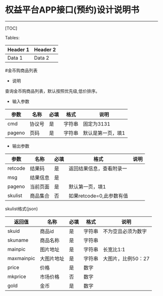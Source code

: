 ﻿# 权益平台APP接口(预约)设计说明书
---

[TOC]

Tables:

| Header 1 | Header 2 |
| -------- | -------- |
| Data 1   | Data 2   |

#金币购商品列表

* 说明

查询金币购商品列表，默认按照优先级,低价排序。


* 输入参数


|参数|名称|必填|格式|说明|
| --------  |-----  |---- |----|---- |
|cmd|协议号|是|字符串|固定为3131|
|pageno|页码|是|字符串|默认是第一页，填1|



* 输出参数

|参数|名称|必填|格式|说明|
| --------  | -----  | ----  |----  |----|
|retcode|结果码|是|返回结果信息，查看附录一|
|msg|结果信息|是||
|pageno|当前页面|是|默认第一页，填1|
|skulist|商品集合|否|如果retcode=0,此参数有值|

skulist格式(json)

|返回值|名称|必填|格式|说明|
| --------  | -----  | ----  |----  |---- |
|skuid|商品id|是|字符串|不为空且必须为数字|
|skuname|商品名称|是|字符串||
|mainpic|图片地址|是|字符串|长宽比1:1|
|maxmainpic|大图片地址|是|字符串|大图片，比例50：27|
|price|价格|是|数字||
|mkprice|市场价格|否|数字||
|gold|金币|是|数字||


